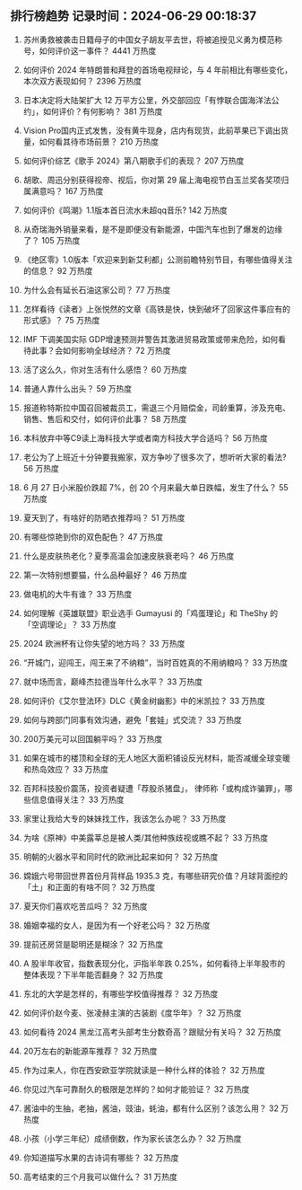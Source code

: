 
## 排行榜趋势 记录时间：2024-06-29 00:18:37
  
  1. 苏州勇救被袭击日籍母子的中国女子胡友平去世，将被追授见义勇为模范称号，如何评价这一事件？ 4441 万热度
    
  2. 如何评价 2024 年特朗普和拜登的首场电视辩论，与 4 年前相比有哪些变化，本次双方表现如何？ 2396 万热度
    
  3. 日本决定将大陆架扩大 12 万平方公里，外交部回应「有悖联合国海洋法公约」，如何评价？有何影响？ 381 万热度
    
  4. Vision Pro国内正式发售，没有黄牛现身，店内有现货，此前苹果已下调出货量，如何看其待市场前景？ 210 万热度
    
  5. 如何评价综艺《歌手 2024》第八期歌手们的表现？ 207 万热度
    
  6. 胡歌、周迅分别获得视帝、视后，你对第 29 届上海电视节白玉兰奖各奖项归属满意吗？ 167 万热度
    
  7. 如何评价《鸣潮》1.1版本首日流水未超qq音乐? 142 万热度
    
  8. 从奇瑞海外销量来看，是不是即便没有新能源，中国汽车也到了爆发的边缘了？ 105 万热度
    
  9. 《绝区零》1.0版本「欢迎来到新艾利都」公测前瞻特别节目，有哪些值得关注的信息？ 92 万热度
    
  10. 为什么会有延长石油这家公司？ 77 万热度
    
  11. 怎样看待《读者》上张悦然的文章《高铁是快，快到破坏了回家这件事应有的形式感》？ 75 万热度
    
  12. IMF 下调美国实际 GDP增速预测并警告其激进贸易政策或带来危险，如何看待此事？会如何影响全球经济？ 72 万热度
    
  13. 活了这么久，你对生活有什么感悟？ 60 万热度
    
  14. 普通人靠什么出头？ 59 万热度
    
  15. 报道称特斯拉中国召回被裁员工，需退三个月赔偿金，司龄重算，涉及充电、销售、售后和交付，如何评价此事？ 58 万热度
    
  16. 本科放弃中等C9读上海科技大学或者南方科技大学合适吗？ 56 万热度
    
  17. 老公为了上班近十分钟要我搬家，双方争吵了很多次了，想听听大家的看法? 56 万热度
    
  18. 6 月 27 日小米股价跌超 7%，创 20 个月来最大单日跌幅，发生了什么？ 55 万热度
    
  19. 夏天到了，有啥好的防晒衣推荐吗？ 51 万热度
    
  20. 有哪些惊艳到你的双色配色？ 47 万热度
    
  21. 什么是皮肤热老化？夏季高温会加速皮肤衰老吗？ 46 万热度
    
  22. 第一次特别想要猫，什么品种最好？ 46 万热度
    
  23. 做电机的大牛有谁？ 33 万热度
    
  24. 如何理解《英雄联盟》职业选手 Gumayusi 的「鸡蛋理论」和 TheShy 的「空调理论」？ 33 万热度
    
  25. 2024 欧洲杯有让你失望的地方吗？ 33 万热度
    
  26. “开城门，迎闯王，闯王来了不纳粮”，当时百姓真的不用纳粮吗？ 33 万热度
    
  27. 就中场而言，巅峰杰拉德当年什么水平？ 33 万热度
    
  28. 如何评价《艾尔登法环》DLC《黄金树幽影》中的米凯拉？ 33 万热度
    
  29. 如何与跨部门同事有效沟通，避免「套娃」式交流？ 33 万热度
    
  30. 200万美元可以回国躺平吗？ 33 万热度
    
  31. 如果在城市的楼顶和全球的无人地区大面积铺设反光材料，能否减缓全球变暖和热岛效应？ 33 万热度
    
  32. 百邦科技股价震荡，投资者疑遭「荐股杀猪盘」， 律师称「或构成诈骗罪」，哪些信息值得关注？ 33 万热度
    
  33. 家里让我给大专的妹妹找工作，我该怎么办呢？ 33 万热度
    
  34. 为啥《原神》中美露莘总是被人类/其他种族歧视或瞧不起？ 33 万热度
    
  35. 明朝的火器水平和同时代的欧洲比起来如何？ 32 万热度
    
  36. 嫦娥六号带回世界首份月背样品 1935.3 克，有哪些研究价值？月球背面挖的「土」和正面的有啥不同？ 32 万热度
    
  37. 夏天你们喜欢吃苦瓜吗？ 32 万热度
    
  38. 婚姻幸福的女人，是因为有一个好老公吗？ 32 万热度
    
  39. 提前还房贷是聪明还是糊涂？ 32 万热度
    
  40. A 股半年收官，指数表现分化，沪指半年跌 0.25%，如何看待上半年股市的整体表现？下半年能否翻身？ 32 万热度
    
  41. 东北的大学是怎样的，有哪些学校值得推荐？ 32 万热度
    
  42. 如何评价赵今麦、张凌赫主演的古装剧《度华年》？ 32 万热度
    
  43. 如何看待 2024 黑龙江高考头部考生分数奇高？跟赋分有关吗？ 32 万热度
    
  44. 20万左右的新能源车推荐？ 32 万热度
    
  45. 作为过来人，你在西安欧亚学院就读是一种什么样的体验？ 32 万热度
    
  46. 你见过汽车可靠耐久的极限是怎样的？如何才能验证？ 32 万热度
    
  47. 酱油中的生抽，老抽，酱油，豉油，蚝油，都有什么区别？该怎么用？ 32 万热度
    
  48. 小孩（小学三年纪）成绩倒数，作为家长该怎么办？ 32 万热度
    
  49. 你知道描写水果的古诗词有哪些？ 32 万热度
    
  50. 高考结束的三个月我可以做什么？ 31 万热度
    